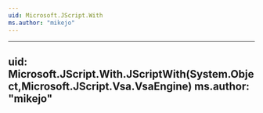 ```yaml
---
uid: Microsoft.JScript.With
ms.author: "mikejo"
---
```


---
uid: Microsoft.JScript.With.JScriptWith(System.Object,Microsoft.JScript.Vsa.VsaEngine)
ms.author: "mikejo"
---
